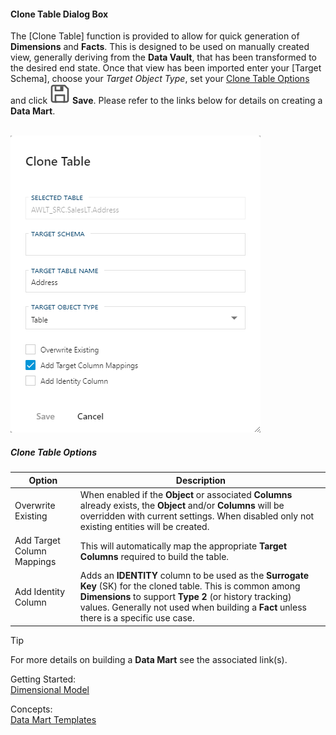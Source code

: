 #### Clone Table Dialog Box  

The [Clone Table] function is provided to allow for quick generation of **Dimensions** and **Facts**.  This is designed to be used on manually created view, generally deriving from the **Data Vault**, that has been transformed to the desired end state.  Once that view has been imported enter your [Target Schema], choose your *Target Object Type*, set your [Clone Table Options](#clone-table-options) and click <img class="icon-inline" src="images/svg-icons/save.svg" /> **Save**.  Please refer to the links below for details on creating a **Data Mart**.

<br/>
<img
    src="images/bimlflex-app-dialog-clone-table.png"
    class="border-image"
    title="Clone Table Dialog Box"
/>

##### Clone Table Options

|Option|Description|
|-|-|
|Overwrite Existing|When enabled if the **Object** or associated **Columns** already exists, the **Object** and/or **Columns** will be overridden with current settings.  When disabled only not existing entities will be created.|
|Add Target Column Mappings|This will automatically map the appropriate **Target Columns** required to build the table.|
|Add Identity Column|Adds an **IDENTITY** column to be used as the **Surrogate Key** (SK) for the cloned table.  This is common among **Dimensions** to support **Type 2** (or history tracking) values.  Generally not used when building a **Fact** unless there is a specific use case.|

> [!TIP]
> For more details on building a **Data Mart** see the associated link(s).  
>
> Getting Started:  
> [Dimensional Model](..\getting-started\dimensional-model.md)
>
> Concepts:  
> [Data Mart Templates](..concepts\data-mart-templates.md)